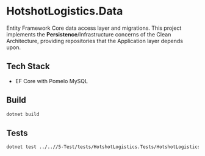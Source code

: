 # HotshotLogistics.Data

Entity Framework Core data access layer and migrations.
This project implements the **Persistence**/Infrastructure concerns of the Clean
Architecture, providing repositories that the Application layer depends upon.

## Tech Stack
- EF Core with Pomelo MySQL

## Build

```bash
dotnet build
```

## Tests

```bash
dotnet test ../..//5-Test/tests/HotshotLogistics.Tests/HotshotLogistics.Tests.csproj
```


